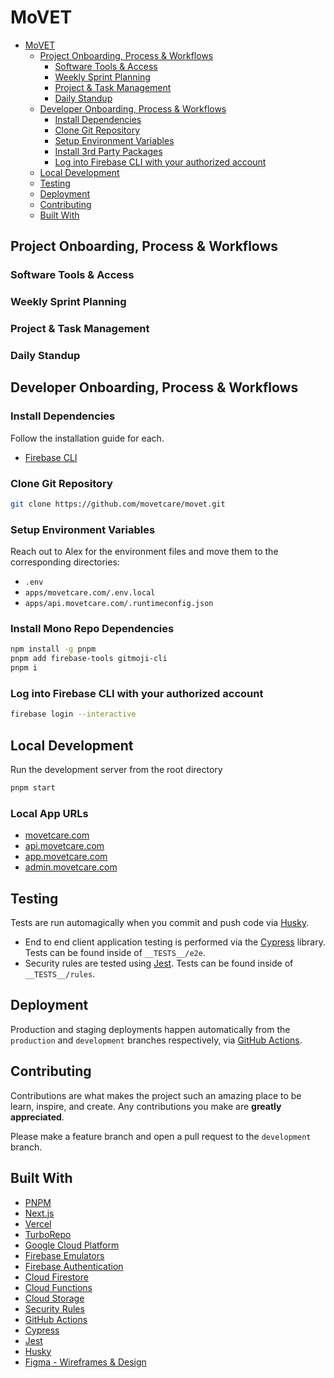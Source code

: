 # MoVET

- [MoVET](#movet-care)
  - [Project Onboarding, Process & Workflows](#project-onboarding-process--workflows)
    - [Software Tools & Access](#software-tools--access)
    - [Weekly Sprint Planning](#weekly-sprint-planning)
    - [Project & Task Management](#project--task-management)
    - [Daily Standup](#daily-standup)
  - [Developer Onboarding, Process & Workflows](#developer-onboarding-process--workflows)
    - [Install Dependencies](#install-dependencies)
    - [Clone Git Repository](#clone-git-repository)
    - [Setup Environment Variables](#setup-environment-variables)
    - [Install 3rd Party Packages](#install-3rd-party-packages)
    - [Log into Firebase CLI with your authorized account](#log-into-firebase-cli-with-your-authorized-account)
  - [Local Development](#local-development)
  - [Testing](#testing)
  - [Deployment](#deployment)
  - [Contributing](#contributing)
  - [Built With](#built-with)

## Project Onboarding, Process & Workflows

### Software Tools & Access

### Weekly Sprint Planning

### Project & Task Management

### Daily Standup

## Developer Onboarding, Process & Workflows

### Install Dependencies

Follow the installation guide for each.

- [Firebase CLI](https://firebase.google.com/docs/cli#install-cli-windows)

### Clone Git Repository

```sh
git clone https://github.com/movetcare/movet.git
```

### Setup Environment Variables

Reach out to Alex for the environment files and move them to the corresponding directories:

- `.env`
- `apps/movetcare.com/.env.local`
- `apps/api.movetcare.com/.runtimeconfig.json`

### Install Mono Repo Dependencies

```sh
npm install -g pnpm
pnpm add firebase-tools gitmoji-cli 
pnpm i
```

### Log into Firebase CLI with your authorized account

```sh
firebase login --interactive
```

## Local Development

Run the development server from the root directory

```sh
pnpm start
```

### Local App URLs
- [movetcare.com](http://localhost:3000)
- [api.movetcare.com](http://localhost:4000)
- [app.movetcare.com](http://localhost:3001)
- [admin.movetcare.com](http://localhost:3002)

## Testing

Tests are run automagically when you commit and push code via [Husky](https://github.com/typicode/husky).

- End to end client application testing is performed via the [Cypress](https://cypress.io) library. Tests can be found inside of `__TESTS__/e2e`.
- Security rules are tested using [Jest](https://jestjs.io/). Tests can be found inside of `__TESTS__/rules`.

## Deployment

Production and staging deployments happen automatically from the `production` and `development` branches respectively, via [GitHub Actions](https://github.com/movetcare/movet-platform/actions).

<!-- CONTRIBUTING -->

## Contributing

Contributions are what makes the project such an amazing place to be learn, inspire, and create. Any contributions you make are **greatly appreciated**.

Please make a feature branch and open a pull request to the `development` branch.

## Built With
- [PNPM](https://pnpm.io/)
- [Next.js](https://nextjs.org)
- [Vercel](https://vercel.com)
- [TurboRepo](https://turborepo.org/)
- [Google Cloud Platform](https://cloud.google.com/docs)
- [Firebase Emulators](https://firebase.google.com/docs/emulator-suite)
- [Firebase Authentication](https://firebase.google.com/docs/firestore)
- [Cloud Firestore](https://firebase.google.com/docs/auth)
- [Cloud Functions](https://firebase.google.com/docs/functions)
- [Cloud Storage](https://firebase.google.com/docs/storage)
- [Security Rules](https://firebase.google.com/docs/rules)
- [GitHub Actions](https://github.com/movetcare/movet-platform/actions)
- [Cypress](https://cypress.io)
- [Jest](https://jestjs.io/)
- [Husky](https://github.com/typicode/husky)
- [Figma - Wireframes & Design](https://figma.com)
